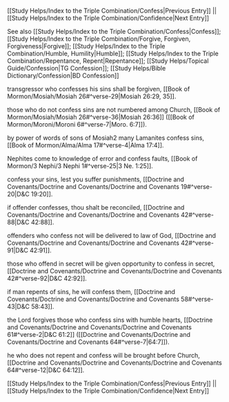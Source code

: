 [[Study Helps/Index to the Triple Combination/Confess|Previous Entry]]  ||  [[Study Helps/Index to the Triple Combination/Confidence|Next Entry]]

 See also [[Study Helps/Index to the Triple Combination/Confess|Confess]]; [[Study Helps/Index to the Triple Combination/Forgive, Forgiven, Forgiveness|Forgive]]; [[Study Helps/Index to the Triple Combination/Humble, Humility|Humble]]; [[Study Helps/Index to the Triple Combination/Repentance, Repent|Repentance]]; [[Study Helps/Topical Guide/Confession|TG Confession]]; [[Study Helps/Bible Dictionary/Confession|BD Confession]]

 transgressor who confesses his sins shall be forgiven, [[Book of Mormon/Mosiah/Mosiah 26#^verse-29|Mosiah 26:29, 35]].

 those who do not confess sins are not numbered among Church, [[Book of Mormon/Mosiah/Mosiah 26#^verse-36|Mosiah 26:36]] ([[Book of Mormon/Moroni/Moroni 6#^verse-7|Moro. 6:7]]).

 by power of words of sons of Mosiah2 many Lamanites confess sins, [[Book of Mormon/Alma/Alma 17#^verse-4|Alma 17:4]].

 Nephites come to knowledge of error and confess faults, [[Book of Mormon/3 Nephi/3 Nephi 1#^verse-25|3 Ne. 1:25]].

 confess your sins, lest you suffer punishments, [[Doctrine and Covenants/Doctrine and Covenants/Doctrine and Covenants 19#^verse-20|D&C 19:20]].

 if offender confesses, thou shalt be reconciled, [[Doctrine and Covenants/Doctrine and Covenants/Doctrine and Covenants 42#^verse-88|D&C 42:88]].

 offenders who confess not will be delivered to law of God, [[Doctrine and Covenants/Doctrine and Covenants/Doctrine and Covenants 42#^verse-91|D&C 42:91]].

 those who offend in secret will be given opportunity to confess in secret, [[Doctrine and Covenants/Doctrine and Covenants/Doctrine and Covenants 42#^verse-92|D&C 42:92]].

 if man repents of sins, he will confess them, [[Doctrine and Covenants/Doctrine and Covenants/Doctrine and Covenants 58#^verse-43|D&C 58:43]].

 the Lord forgives those who confess sins with humble hearts, [[Doctrine and Covenants/Doctrine and Covenants/Doctrine and Covenants 61#^verse-2|D&C 61:2]] ([[Doctrine and Covenants/Doctrine and Covenants/Doctrine and Covenants 64#^verse-7|64:7]]).

 he who does not repent and confess will be brought before Church, [[Doctrine and Covenants/Doctrine and Covenants/Doctrine and Covenants 64#^verse-12|D&C 64:12]].

[[Study Helps/Index to the Triple Combination/Confess|Previous Entry]]  ||  [[Study Helps/Index to the Triple Combination/Confidence|Next Entry]]